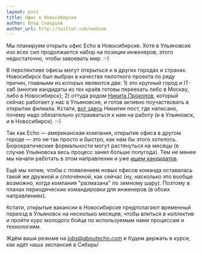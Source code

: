 ```yaml
---
layout: post
title: Офис в Новосибирске
author: Влад Скворцов
author_url: http://twitter.com/wadcom
---
```


Мы планируем открыть офис Echo в Новосибирске. Хотя в Ульяновске изо всех сил
продолжается набор на позиции инженеров, этого недостаточно, чтобы завоевать
мир. :-)

В перспективе офисы могут открыться и в других городах и странах. Новосибирск
был выбран в качестве пилотного проекта по ряду причин, главными из которых
являются две: 1) это крупный город и IT-хаб (многие кандидаты из тех
краёв готовы переехать либо в Москву, либо в Новосибирск); 2) оттуда родом
<a href="http://tonsky.livejournal.com">Никита Прокопов</a>, который сейчас
работает у нас в Ульяновске, и готов активно поучаствовать в открытии филиала.
Кстати, <a href="http://tonsky.livejournal.com/266357.html">вот здесь</a>
Никитин пост, где написано, почему надо обязательно устраиваться к нам на
работу (и в Ульяновск, и в Новосибирск). :-)

Так как Echo — американская компания, открытие офиса в другом городе — это
не так просто и быстро, как нам бы этого хотелось. Бюрократические формальности
могут растянуться на месяцы (в случае Ульяновска весь процесс занял больше
полугода). Тем не менее мы начали работать в этом направлении и 
уже <a href="http://rabota.ngs.ru/vacancy/Server_side_programmist?id=11561917">
ищем кандидатов</a>.

Ещё мы хотим, чтобы с появлением новых офисов команда оставалась такой же
дружной и сплочённой, как сейчас (ну, насколько это вообще возможно, когда
компания "размазана" по земному шару). Поэтому в планах периодические
командировки для инженеров (в обоих направлениях).

Кстати, открытые вакансии в Новосибирске предполагают временный переезд в
Ульяновск на несколько месяцев, чтобы влиться в коллектив и пройти курс
молодого бойца по используемым нами процессам и технологиям.

Ждём ваши резюме на <a href="mailto:jobs@aboutecho.com">jobs@aboutecho.com</a>
и будем держать в курсе, как идёт наша экспансия в Сибирь!
